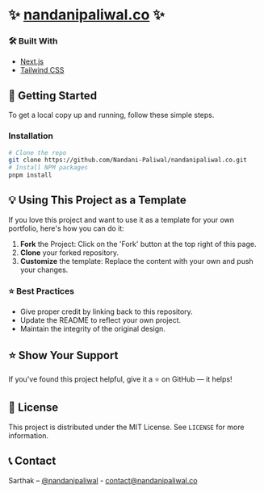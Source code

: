 # :sparkles: [nandanipaliwal.co](https://nandanipaliwal.co) :sparkles:

### :hammer_and_wrench: Built With

-   [Next.js](https://nextjs.org/)
-   [Tailwind CSS](https://tailwindcss.com/)

## :rocket: Getting Started

To get a local copy up and running, follow these simple steps.

### Installation

```bash
# Clone the repo
git clone https://github.com/Nandani-Paliwal/nandanipaliwal.co.git
# Install NPM packages
pnpm install
```

## :bulb: Using This Project as a Template

If you love this project and want to use it as a template for your own portfolio, here's how you can do it:

1. **Fork** the Project: Click on the 'Fork' button at the top right of this page.
2. **Clone** your forked repository.
3. **Customize** the template: Replace the content with your own and push your changes.

### :star: Best Practices

-   Give proper credit by linking back to this repository.
-   Update the README to reflect your own project.
-   Maintain the integrity of the original design.

## :star: Show Your Support

If you've found this project helpful, give it a :star: on GitHub — it helps!

## :page_with_curl: License

This project is distributed under the MIT License. See `LICENSE` for more information.

## :telephone_receiver: Contact

Sarthak – [@nandanipaliwal](https://twitter.com/nandanipaliwal) - contact@nandanipaliwal.co

